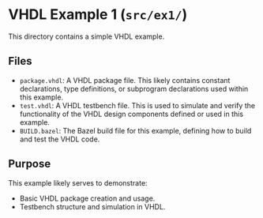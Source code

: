 # VHDL Example 1 (`src/ex1/`)

This directory contains a simple VHDL example.

## Files

- `package.vhdl`: A VHDL package file. This likely contains constant declarations, type definitions, or subprogram declarations used within this example.
- `test.vhdl`: A VHDL testbench file. This is used to simulate and verify the functionality of the VHDL design components defined or used in this example.
- `BUILD.bazel`: The Bazel build file for this example, defining how to build and test the VHDL code.

## Purpose

This example likely serves to demonstrate:
- Basic VHDL package creation and usage.
- Testbench structure and simulation in VHDL.
